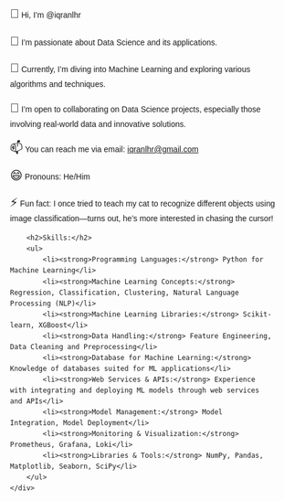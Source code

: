 <!DOCTYPE html>
<html lang="en">
<head>
    <meta charset="UTF-8">
    <meta name="viewport" content="width=device-width, initial-scale=1.0">
    <title>About Me</title>
    <style>
        body {
            font-family: Arial, sans-serif;
            line-height: 1.6;
        }
        .container {
            max-width: 800px;
            margin: 0 auto;
            padding: 20px;
        }
        h2 {
            color: #333;
        }
        ul {
            list-style-type: none;
            padding: 0;
        }
        li {
            margin: 5px 0;
        }
        .emoji {
            font-size: 1.5em;
        }
    </style>
</head>
<body>
    <div class="container">
        <p><span class="emoji">👋</span> Hi, I’m @iqranlhr</p>
        <p><span class="emoji">👀</span> I’m passionate about Data Science and its applications.</p>
        <p><span class="emoji">🌱</span> Currently, I’m diving into Machine Learning and exploring various algorithms and techniques.</p>
        <p><span class="emoji">💞️</span> I’m open to collaborating on Data Science projects, especially those involving real-world data and innovative solutions.</p>
        <p><span class="emoji">📫</span> You can reach me via email: <a href="mailto:iqranlhr@gmail.com">iqranlhr@gmail.com</a></p>
        <p><span class="emoji">😄</span> Pronouns: He/Him</p>
        <p><span class="emoji">⚡</span> Fun fact: I once tried to teach my cat to recognize different objects using image classification—turns out, he’s more interested in chasing the cursor!</p>

        <h2>Skills:</h2>
        <ul>
            <li><strong>Programming Languages:</strong> Python for Machine Learning</li>
            <li><strong>Machine Learning Concepts:</strong> Regression, Classification, Clustering, Natural Language Processing (NLP)</li>
            <li><strong>Machine Learning Libraries:</strong> Scikit-learn, XGBoost</li>
            <li><strong>Data Handling:</strong> Feature Engineering, Data Cleaning and Preprocessing</li>
            <li><strong>Database for Machine Learning:</strong> Knowledge of databases suited for ML applications</li>
            <li><strong>Web Services & APIs:</strong> Experience with integrating and deploying ML models through web services and APIs</li>
            <li><strong>Model Management:</strong> Model Integration, Model Deployment</li>
            <li><strong>Monitoring & Visualization:</strong> Prometheus, Grafana, Loki</li>
            <li><strong>Libraries & Tools:</strong> NumPy, Pandas, Matplotlib, Seaborn, SciPy</li>
        </ul>
    </div>
</body>
</html>



<!---
iqranlhr/iqranlhr is a ✨ special ✨ repository because its `README.md` (this file) appears on your GitHub profile.
You can click the Preview link to take a look at your changes.
--->
